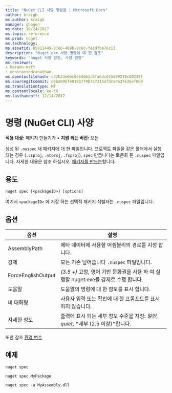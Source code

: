 ```yaml
---
title: "NuGet CLI 사양 명령을 | Microsoft Docs"
author: kraigb
ms.author: kraigb
manager: ghogen
ms.date: 10/24/2017
ms.topic: reference
ms.prod: nuget
ms.technology: 
ms.assetid: 85611449-87e6-489b-8c6c-fe1d7be76c13
description: "Nuget.exe 사양 명령에 대 한 참조"
keywords: "nuget 사양 참조, 사양 명령"
ms.reviewer:
- karann-msft
- unniravindranathan
ms.openlocfilehash: c32b23e66c8eb4db1c8fa6dc615589219c00239f
ms.sourcegitcommit: d0ba99bfe019b779b75731bafdca8a37e35ef0d9
ms.translationtype: MT
ms.contentlocale: ko-KR
ms.lasthandoff: 12/14/2017
---
```

# <a name="spec-command-nuget-cli"></a>명령 (NuGet CLI) 사양

**적용 대상:** 패키지 만들기가 &bullet; **지원 되는 버전:** 모든

생성 된 `.nuspec` 새 패키지에 대 한 파일입니다. 프로젝트 파일을 같은 폴더에서 실행 되는 경우 (`.csproj`, `.vbproj`, `.fsproj`), `spec` 만듭니다는 토큰화 된 `.nuspec` 파일입니다. 자세한 내용은 참조 하십시오. [패키지를 만드는](../create-packages/creating-a-package.md)합니다.

## <a name="usage"></a>용도

```
nuget spec [<packageID>] [options]
```

여기서 `<packageID>` 에 저장 하는 선택적 패키지 식별자는 `.nuspec` 파일입니다.

## <a name="options"></a>옵션

| 옵션 | 설명 |
| --- | --- |
| AssemblyPath | 메타 데이터에 사용할 어셈블리의 경로를 지정 합니다. |
| 강제 | 모든 기존 덮어씁니다 `.nuspec` 파일입니다. |
| ForceEnglishOutput | *(3.5 +)*  고정, 영어 기반 문화권을 사용 하 여 실행할 nuget.exe를 강제로 수행 합니다. |
| 도움말 | 도움말의 명령에 대 한 정보를 표시 합니다. |
| 비 대화형 | 사용자 입력 또는 확인에 대 한 프롬프트를 표시 하지 않습니다. |
| 자세한 정도 | 출력에 표시 되는 세부 정보 수준을 지정: *일반*, *quiet*, *세부 (2.5 이상)*합니다. |

또한 참조 [환경 변수](cli-ref-environment-variables.md)

## <a name="examples"></a>예제

```
nuget spec

nuget spec MyPackage

nuget spec -a MyAssembly.dll
```
